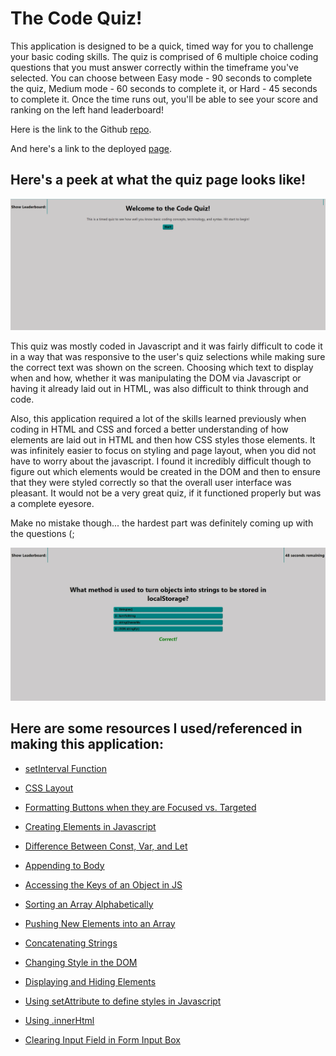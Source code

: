 # The Code Quiz!

This application is designed to be a quick, timed way for you to challenge your basic coding skills. The quiz is comprised of 6 multiple choice coding questions that you must answer correctly within the timeframe you've selected. You can choose between Easy mode - 90 seconds to complete the quiz, Medium mode - 60 seconds to complete it, or Hard - 45 seconds to complete it. Once the time runs out, you'll be able to see your score and ranking on the left hand leaderboard!

Here is the link to the Github [repo](https://github.com/ChannellNumber5/CR-Code-Quiz).

And here's a link to the deployed [page](https://channellnumber5.github.io/CR-Code-Quiz/).

## Here's a peek at what the quiz page looks like!
![Page Screenshot](./images/CodeQuiz.png)

This quiz was mostly coded in Javascript and it was fairly difficult to code it in a way that was responsive to the user's quiz selections while making sure the correct text was shown on the screen. Choosing which text to display when and how, whether it was manipulating the DOM via Javascript or having it already laid out in HTML, was also difficult to think through and code.

Also, this application required a lot of the skills learned previously when coding in HTML and CSS and forced a better understanding of how elements are laid out in HTML and then how CSS styles those elements. It was infinitely easier to focus on styling and page layout, when you did not have to worry about the javascript. I found it incredibly difficult though to figure out which elements would be created in the DOM and then to ensure that they were styled correctly so that the overall user interface was pleasant. It would not be a very great quiz, if it functioned properly but was a complete eyesore.

Make no mistake though... the hardest part was definitely coming up with the questions (;

![Page Screenshot 2](./images/Code_Quiz_ScreenShot2.jpeg)

## Here are some resources I used/referenced in making this application:

- [setInterval Function](https://www.w3schools.com/jsref/met_win_setinterval.asp)

- [CSS Layout](https://www.w3schools.com/css/css_align.asp)

- [Formatting Buttons when they are Focused vs. Targeted](https://stackoverflow.com/questions/44263892/how-to-style-a-clicked-button-in-css)

- [Creating Elements in Javascript](https://www.w3schools.com/jsref/met_document_createelement.asp)

- [Difference Between Const, Var, and Let](https://www.geeksforgeeks.org/difference-between-var-let-and-const-keywords-in-javascript/)

- [Appending to Body](https://stackoverflow.com/questions/50186596/how-to-append-multiple-elements-to-a-div)

- [Accessing the Keys of an Object in JS](https://developer.mozilla.org/en-US/docs/Web/JavaScript/Reference/Global_Objects/Object/keys)

- [Sorting an Array Alphabetically](https://developer.mozilla.org/en-US/docs/Web/JavaScript/Reference/Global_Objects/Array/sort)

- [Pushing New Elements into an Array](https://www.w3schools.com/jsref/jsref_push.asp)

- [Concatenating Strings](https://www.w3schools.com/jsref/jsref_concat_string.asp)

- [Changing Style in the DOM](https://www.w3schools.com/js/js_htmldom_css.asp)

- [Displaying and Hiding Elements](https://www.w3schools.com/js/tryit.asp?filename=tryjs_visibility)

- [Using setAttribute to define styles in Javascript](https://www.techiedelight.com/define-multiple-css-attributes-javascript/)

- [Using .innerHtml](https://sebhastian.com/new-line-javascript/#:~:text=If%20you%20want%20to%20add,which%20stands%20for%20new%20line.)

- [Clearing Input Field in Form Input Box](https://reactgo.com/clear-input-value-javascript/)